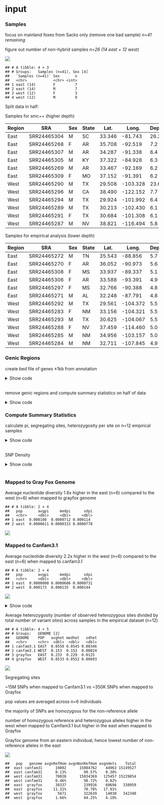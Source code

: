 input
================

### Samples

focus on mainland foxes from Sacks only (remove one bad sample) *n=41
remaining*

figure out number of non-hybrid samples *n=26 (14 east + 12 west)*

![](inputstats_files/figure-gfm/Samples-1.png)<!-- -->

    ## # A tibble: 4 × 3
    ## # Groups:   Samples (n=41), Sex [4]
    ##   `Samples (n=41)` Sex       n
    ##   <chr>            <chr> <int>
    ## 1 east (14)        F         7
    ## 2 east (14)        M         7
    ## 3 west (12)        F         3
    ## 4 west (12)        M         9

Split data in half:

Samples for smc++ (higher depth)

| Region | SRA         | Sex | State | Lat.   | Long.    | Depth |
|--------|-------------|-----|-------|--------|----------|-------|
| East   | SRR24465304 | M   | SC    | 33.346 | -81.743  | 26.2  |
| East   | SRR24465268 | F   | AR    | 35.708 | -92.519  | 7.2   |
| East   | SRR24465307 | M   | AR    | 34.287 | -91.338  | 6.4   |
| East   | SRR24465305 | M   | KY    | 37.322 | -84.928  | 6.3   |
| East   | SRR24465269 | M   | AR    | 33.467 | -92.169  | 6.2   |
| East   | SRR24465309 | F   | MO    | 37.152 | -91.391  | 6.2   |
| West   | SRR24465290 | M   | TX    | 29.508 | -103.328 | 23.6  |
| West   | SRR24465296 | M   | CA    | 38.490 | -122.152 | 7.7   |
| West   | SRR24465294 | M   | TX    | 29.924 | -101.992 | 6.4   |
| West   | SRR24465289 | M   | TX    | 30.213 | -102.430 | 6.1   |
| West   | SRR24465291 | F   | TX    | 30.684 | -101.308 | 6.1   |
| West   | SRR24465287 | M   | NV    | 38.821 | -116.494 | 5.8   |

Samples for empirical analysis (lower depth)

| Region | SRA         | Sex | State | Lat.   | Long.    | Depth |
|--------|-------------|-----|-------|--------|----------|-------|
| East   | SRR24465272 | M   | TN    | 35.543 | -88.856  | 5.7   |
| East   | SRR24465270 | F   | AR    | 36.052 | -90.973  | 5.6   |
| East   | SRR24465308 | F   | MS    | 33.937 | -89.337  | 5.1   |
| East   | SRR24465306 | F   | AR    | 33.588 | -93.391  | 4.9   |
| East   | SRR24465297 | F   | MS    | 32.766 | -90.388  | 4.8   |
| East   | SRR24465271 | M   | AL    | 32.248 | -87.791  | 4.8   |
| West   | SRR24465292 | M   | TX    | 29.561 | -104.372 | 5.5   |
| West   | SRR24465283 | F   | NM    | 33.156 | -104.321 | 5.5   |
| West   | SRR24465293 | M   | TX    | 30.625 | -104.067 | 5.5   |
| West   | SRR24465288 | F   | NV    | 37.459 | -114.460 | 5.0   |
| West   | SRR24465285 | M   | NM    | 34.956 | -103.157 | 5.0   |
| West   | SRR24465284 | M   | NM    | 32.711 | -107.845 | 4.9   |

### Genic Regions

create bed file of genes ±1kb from annotation

<details>
<summary>
Show code
</summary>

<br>

``` r
# annotation file
galba <- fread("~/Downloads/galba.gtf.gz")

# chromosome name conversion file 
chroms <- read_tsv("grayfox_renameChroms_number.txt", col_names = c("scaf","chrom")) %>% 
  separate(scaf, remove=F, c(NA,NA,NA,NA,NA,"length"))

# write file with chromosome sizes
chroms %>% select(scaf,length) %>% write_tsv("chromSizes.txt", col_names = F)

# filter annotation for genic regions
genes <- galba %>% filter(V3=="gene") %>% select(V1,V4,V5)

# add chromosome names to annotation file and remove stuff not mapping to scaffs 1-32
genescaf <- genes %>% left_join(chroms,by=c("V1"="scaf")) %>% 
  select(chrom,V4,V5, length)  %>%  na.omit()

# add 1kb to either end of each gene, 
## make sure values don't drop below zero or exceed the length of the chromosome
gene1kb <- genescaf %>% mutate(start=V4-1000, end=V5+1000) %>% 
  mutate(newstart=case_when(start<0 ~ 1, TRUE ~ start)) %>% 
  mutate(newend=case_when(end>as.numeric(length) ~ as.numeric(length), TRUE ~ end))

gene1kb %>% select(chrom,newstart,newend) %>% write_tsv("genes1kb.bed", col_names = F)
```

</details>

<br>

remove genic regions and compute summary statistics on half of data

<details>
<summary>
Show code
</summary>

<br>

``` bash
module load bedtools2
module load bcftools

bedtools sort -i genes1kb.bed > genicregions.1kb.bed

#removes genic regions
bcftools view -T ^genicregions.1kb.bed grayfox_filtered.renameChroms.Mainland.ACgr61_DPgr165lt500.vcf.gz -Oz -o grayfox_mainland_nogenes.vcf.gz 

bcftools index -t grayfox_mainland_nogenes.vcf.gz

#split by chromosome
bcftools index -s grayfox_mainland_nogenes.vcf.gz | cut -f 1 | while read C; do bcftools view -O z -o split.${C}.vcf.gz grayfox_mainland_nogenes.vcf.gz "${C}" ; done
```

</details>

### Compute Summary Statistics

calculate pi, segregating sites, heterozygosity per site on n=12
empirical samples

<details>
<summary>
Show code
</summary>

<br>

``` bash
#!/bin/sh
#SBATCH --job-name=statsvcfsite
#SBATCH --output=/scratch1/marjanak/statsvcfsite.out
#SBATCH --error=/scratch1/marjanak/statsvcfsite.err
#SBATCH --partition=qcb
#SBATCH --time=30:00:00
#SBATCH --ntasks=1
#SBATCH --cpus-per-task=4
#SBATCH --mem-per-cpu=8000MB
#SBATCH --mail-type=END,FAIL # notifications for job done & fail
#SBATCH --mail-user=marjanak@usc.edu

module load vcftools

vcftools --gzvcf /project/jazlynmo_738/DataRepository/Canids/Invariant/GrayFox/Mainland/grayfox_filtered.renameChroms.Mainland.ACgr61_DPgr165lt500.gvcf.gz --keep east6.txt --exclude-bed genicregions.1kb.bed --site-pi --out east6_pi_site.out

vcftools --gzvcf /project/jazlynmo_738/DataRepository/Canids/Invariant/GrayFox/Mainland/grayfox_filtered.renameChroms.Mainland.ACgr61_DPgr165lt500.gvcf.gz --keep west6.txt --exclude-bed genicregions.1kb.bed --site-pi --out west6_pi_site.out


vcftools --gzvcf /project/jazlynmo_738/Maria/grayfox_mainland_nogenes.vcf.gz --keep east6.txt --snpdensity 10 --out east6_S_10bp.out

vcftools --gzvcf /project/jazlynmo_738/Maria/grayfox_mainland_nogenes.vcf.gz --keep west6.txt --snpdensity 10 --out west6_S_10bp.out
```

</details>

<br>

SNP Density

<details>
<summary>
Show code
</summary>

<br>

``` bash
#!/bin/sh
#SBATCH --job-name=bcfsnpden
#SBATCH --output=/scratch1/marjanak/bcfsnpden.out
#SBATCH --error=/scratch1/marjanak/bcfsnpden.err
#SBATCH --partition=qcb
#SBATCH --time=30:00:00
#SBATCH --ntasks=1
#SBATCH --cpus-per-task=4
#SBATCH --mem-per-cpu=8000MB
#SBATCH --mail-type=END,FAIL # notifications for job done & fail
#SBATCH --mail-user=marjanak@usc.edu

module load bcftools

bcftools stats -s SRR24465270,SRR24465271,SRR24465272,SRR24465297,SRR24465306,SRR24465308 -T ^genicregions.1kb.bed /project/jazlynmo_738/DataRepository/Canids/Variants/GrayFox/Mainland/grayfox_filtered.renameChroms.Mainland.ACgr61_DPgr165lt500.vcf.gz 


bcftools stats -s SRR24465283,SRR24465284,SRR24465285,SRR24465288,SRR24465292,SRR24465293 -T ^genicregions.1kb.bed /project/jazlynmo_738/DataRepository/Canids/Variants/GrayFox/Mainland/grayfox_filtered.renameChroms.Mainland.ACgr61_DPgr165lt500.vcf.gz 


bcftools stats -s SRR24465270,SRR24465271,SRR24465272,SRR24465297,SRR24465306,SRR24465308 -T ^genicregions.1kb.bed /project/jazlynmo_738/DataRepository/Canids/Variants/GrayFox/Mainland/Canfam3.1_filtered.renameChroms.Mainland.ACgr61_DPgr165lt500.vcf.gz


bcftools stats -s SRR24465283,SRR24465284,SRR24465285,SRR24465288,SRR24465292,SRR24465293 -T ^genicregions.1kb.bed /project/jazlynmo_738/DataRepository/Canids/Variants/GrayFox/Mainland/Canfam3.1_filtered.renameChroms.Mainland.ACgr61_DPgr165lt500.vcf.gz
```

</details>

<br>

### Mapped to Gray Fox Genome

Average nucleotide diversity 1.8x higher in the east (n=6) compared to
the west (n=6) when mapped to grayfox genome

    ## # A tibble: 2 × 4
    ##   pop       avgpi     medpi      sdpi
    ##   <chr>     <dbl>     <dbl>     <dbl>
    ## 1 east  0.000108  0.0000712 0.000114 
    ## 2 west  0.0000611 0.0000333 0.0000778

![](inputstats_files/figure-gfm/pi-1.png)<!-- -->

### Mapped to Canfam3.1

Average nucleotide diversity 2.2x higher in the west (n=6) compared to
the east (n=6) when mapped to canfam3.1

    ## # A tibble: 2 × 4
    ##   pop       avgpi     medpi      sdpi
    ##   <chr>     <dbl>     <dbl>     <dbl>
    ## 1 east  0.0000800 0.0000606 0.0000731
    ## 2 west  0.000173  0.000135  0.000144

![](inputstats_files/figure-gfm/pi-cf-1.png)<!-- -->

<details>
<summary>
Show code
</summary>

<br>

``` bash
#!/bin/sh
#SBATCH --job-name=vcfhet
#SBATCH --output=/scratch1/marjanak/vcfhet.out
#SBATCH --error=/scratch1/marjanak/vcfhet.err
#SBATCH --partition=qcb
#SBATCH --time=20:00:00
#SBATCH --ntasks=1
#SBATCH --cpus-per-task=4
#SBATCH --mem-per-cpu=8000MB
#SBATCH --mail-type=END,FAIL # notifications for job done & fail
#SBATCH --mail-user=marjanak@usc.edu

module load vcftools

vcftools --gzvcf /project/jazlynmo_738/DataRepository/Canids/Variants/GrayFox/Mainland/grayfox_filtered.renameChroms.Mainland.ACgr61_DPgr165lt500.vcf.gz --keep empirical6.txt --exclude-bed genicregions.1kb.bed --het --out grayfox.het

vcftools --gzvcf /project/jazlynmo_738/DataRepository/Canids/Variants/GrayFox/Mainland/Canfam3.1_filtered.renameChroms.Mainland.ACgr61_DPgr165lt500.vcf.gz --keep empirical6.txt --exclude-bed genicregions.1kb.bed --het --out canfam3.1.het
```

</details>

Average heterozygosity (number of observed heterozygous sites divided by
total number of variant sites) across samples in the empirical dataset
(n=12)

    ## # A tibble: 4 × 5
    ## # Groups:   GENOME [2]
    ##   GENOME    POP   avghet medhet   sdhet
    ##   <chr>     <chr>  <dbl>  <dbl>   <dbl>
    ## 1 canfam3.1 EAST  0.0550 0.0545 0.00346
    ## 2 canfam3.1 WEST  0.153  0.153  0.00824
    ## 3 grayfox   EAST  0.233  0.229  0.0125 
    ## 4 grayfox   WEST  0.0533 0.0552 0.00693

![](inputstats_files/figure-gfm/het-1.png)<!-- -->

Segregating sites

\~15M SNPs when mapped to Canfam3.1 vs \~350K SNPs when mapped to
Grayfox

pop values are averaged across n=6 individuals

the majority of SNPs are homozygous for the non-reference allele

number of homozygous reference and heterozygous alleles higher in the
west when mapped to Camfam3.1 but higher in the east when mapped to
Grayfox

Grayfox genome from an eastern individual, hence lowest number of
non-reference alleles in the east

![](inputstats_files/figure-gfm/segsites-1.png)<!-- -->

    ##   pop   genome avgnRefHom avgnNonRefHom avgnHets    Total
    ##  east canfam31      19802      15084762    44963 15149527
    ##  east canfam31      0.13%        99.57%    0.30%         
    ##  west canfam31      70028      15034369   125457 15229854
    ##  west canfam31      0.46%        98.72%    0.82%         
    ##  east  grayfox      38337        239926    60696   338959
    ##  east  grayfox     11.31%        70.78%   17.91%         
    ##  west  grayfox       5671        322639    14030   342340
    ##  west  grayfox      1.66%        94.25%    4.10%
